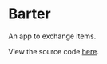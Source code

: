 # Barter

An app to exchange items.

View the source code [here](https://github.com/Vader327/Project-85).
